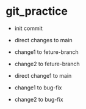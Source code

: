 # git_practice

- init commit

- direct changes to main


- change1 to feture-branch

- change2 to feture-branch

- direct change1 to main

- change1 to bug-fix

- change2 to bug-fix
